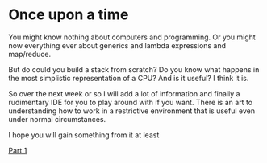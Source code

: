 # Once upon a time

You might know nothing about computers and programming. Or you might now everything ever about generics and lambda expressions and map/reduce.

But do could you build a stack from scratch? Do you know what happens in the most simplistic representation of a CPU? And is it useful? I think it is.

So over the next week or so I will add a lot of information and finally a rudimentary IDE for you to play around with if you want. There is an art to understanding how to work in a restrictive environment that is useful even under normal circumstances.

I hope you will gain something from it at least

[Part 1](/part1.md)
